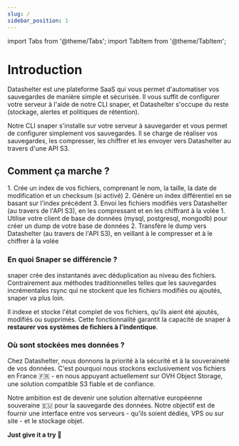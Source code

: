```yaml
---
slug: /
sidebar_position: 1
---
```


import Tabs from '@theme/Tabs';
import TabItem from '@theme/TabItem';

# Introduction

Datashelter est une plateforme SaaS qui vous permet d'automatiser vos sauvegardes de manière simple et sécurisée. Il vous suffit de configurer votre serveur à l'aide de notre CLI snaper, et Datashelter s'occupe du reste (stockage, alertes et politiques de rétention).

Notre CLI snaper s'installe sur votre serveur à sauvegarder et vous permet de configurer simplement vos sauvegardes. Il se charge de réaliser vos sauvegardes, les compresser, les chiffrer et les envoyer vers Datashelter au travers d'une API S3.

## Comment ça marche ?

<Tabs groupId="backup_type">
  <TabItem value="files" label="Files">
    1. Crée un index de vos fichiers, comprenant le nom, la taille, la date de modification et un checksum (si activé)
    2. Génère un index différentiel en se basant sur l'index précédent
    3. Envoi les fichiers modifiés vers Datashelter (au travers de l'API S3), en les compressant et en les chiffrant à la volée
  </TabItem>
  <TabItem value="databases" label="Databases">
    1. Utilise votre client de base de données (mysql, postgresql, mongodb) pour créer un dump de votre base de données
    2. Transfère le dump vers Datashelter (au travers de l'API S3), en veillant à le compresser et à le chiffrer à la volée
  </TabItem>
</Tabs>


### En quoi Snaper se différencie ?

snaper crée des instantanés avec déduplication au niveau des fichiers. Contrairement aux méthodes traditionnelles telles que les sauvegardes incrémentales rsync qui ne stockent que les fichiers modifiés ou ajoutés, snaper va plus loin.

Il indexe et stocke l'état complet de vos fichiers, qu'ils aient été ajoutés, modifiés ou supprimés. Cette fonctionnalité garantit la capacité de snaper à **restaurer vos systèmes de fichiers à l'indentique**.

### Où sont stockées mes données ?

Chez Datashelter, nous donnons la priorité à la sécurité et à la souveraineté de vos données. C'est pourquoi nous stockons exclusivement vos fichiers en France 🇫🇷 - en nous appuyant actuellement sur OVH Object Storage, une solution compatible S3 fiable et de confiance.

Notre ambition est de devenir une solution alternative européenne souveraine 🇪🇺 pour la sauvegarde des données. Notre objectif est de fournir une interface entre vos serveurs - qu'ils soient dédiés, VPS ou sur site - et le stockage objet.

**Just give it a try  🚀**
